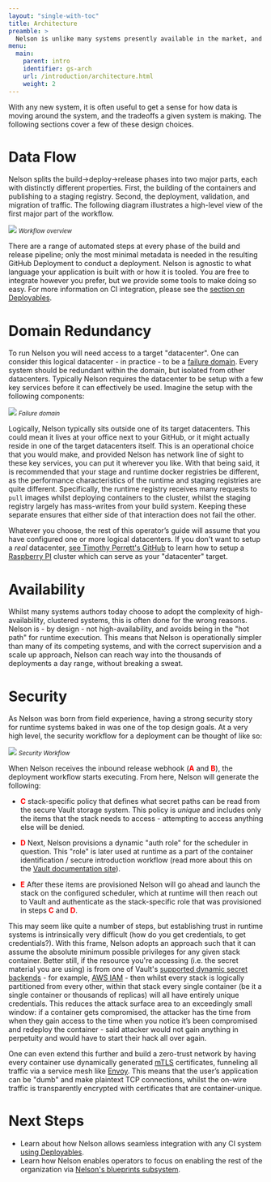 ```yaml
---
layout: "single-with-toc"
title: Architecture
preamble: >
  Nelson is unlike many systems presently available in the market, and its architecture is discretely composable, and indeed, composability is an explicit design goal of the Nelson team. In practice this means that - unlike other monolithic systems - Nelson lets you bring your own CI, bring your own scheduler, bring your own credential management and so on.
menu:
  main:
    parent: intro
    identifier: gs-arch
    url: /introduction/architecture.html
    weight: 2
---
```


With any new system, it is often useful to get a sense for how data is moving around the system, and the tradeoffs a given system is making. The following sections cover a few of these design choices.

# Data Flow

Nelson splits the build->deploy->release phases into two major parts, each with distinctly different properties. First, the building of the containers and publishing to a staging registry. Second, the deployment, validation, and migration of traffic. The following diagram illustrates a high-level view of the first major part of the workflow.

<div class="clearing">
  <img src="/img/high-level-workflow.png" />
  <small><em>Workflow overview</em></small>
</div>

There are a range of automated steps at every phase of the build and release pipeline; only the most minimal metadata is needed in the resulting GitHub Deployment to conduct a deployment. Nelson is agnostic to what language your application is built with or how it is tooled. You are free to integrate however you prefer, but we provide some tools to make doing so easy. For more information on CI integration, please see the [section on Deployables](/getting-started/deployables.html).

# Domain Redundancy

To run Nelson you will need access to a target "datacenter". One can consider this logical datacenter - in practice - to be a [failure domain](https://en.wikipedia.org/wiki/Failure_domain). Every system should be redundant within the domain, but isolated from other datacenters. Typically Nelson requires the datacenter to be setup with a few key services before it can effectively be used. Imagine the setup with the following components:

<div class="clearing">
  <img src="/img/atomic-datacenter.png" />
  <small><em>Failure domain</em></small>
</div>

Logically, Nelson typically sits outside one of its target datacenters. This could mean it lives at your office next to your GitHub, or it might actually reside in one of the target datacenters itself. This is an operational choice that you would make, and provided Nelson has network line of sight to these key services, you can put it wherever you like. With that being said, it is recommended that your stage and runtime docker registries be different, as the performance characteristics of the runtime and staging registries are quite different. Specifically, the runtime registry receives many requests to `pull` images whilst deploying containers to the cluster, whilst the staging registry largely has mass-writes from your build system. Keeping these separate ensures that either side of that interaction does not fail the other.

Whatever you choose, the rest of this operator’s guide will assume that you have configured one or more logical datacenters. If you don't want to setup a *real* datacenter, [see Timothy Perrett's GitHub](https://github.com/timperrett/hashpi) to learn how to setup a [Raspberry PI](https://www.raspberrypi.org/) cluster which can serve as your "datacenter" target.

# Availability

Whilst many systems authors today choose to adopt the complexity of high-availability, clustered systems, this is often done for the wrong reasons. Nelson is - by design - not high-availability, and avoids being in the "hot path" for runtime execution. This means that Nelson is operationally simpler than many of its competing systems, and with the correct supervision and a scale up approach, Nelson can reach way into the thousands of deployments a day range, without breaking a sweat.

# Security

As Nelson was born from field experience, having a strong security story for runtime systems baked in was one of the top design goals. At a very high level, the security workflow for a deployment can be thought of like so:

<div class="clearing">
  <img src="/img/security-workflow.png" />
  <small><em>Security Workflow</em></small>
</div>

When Nelson receives the inbound release webhook (<span style="color: red; font-weight: bold">A</span> and <span style="color: red; font-weight: bold">B</span>), the deployment workflow starts executing. From here, Nelson will generate the following:

* <span style="color: red; font-weight: bold">C</span> stack-specific policy that defines what secret paths can be read from the secure Vault storage system. This policy is *unique* and includes only the items that the stack needs to access - attempting to access anything else will be denied.

* <span style="color: red; font-weight: bold">D</span> Next, Nelson provisions a dynamic "auth role" for the scheduler in question. This "role" is later used at runtime as a part of the container identification / secure introduction workflow (read more about this on the [Vault documentation site](https://www.vaultproject.io/docs/concepts/auth.html)).

* <span style="color: red; font-weight: bold">E</span> After these items are provisioned Nelson will go ahead and launch the stack on the configured scheduler, which at runtime will then reach out to Vault and authenticate as the stack-specific role that was provisioned in steps <span style="color: red; font-weight: bold">C</span> and <span style="color: red; font-weight: bold">D</span>.

This may seem like quite a number of steps, but establishing trust in runtime systems is intrinsically very difficult (how do you get credentials, to get credentials?). With this frame, Nelson adopts an approach such that it can assume the absolute minimum possible privileges for any given stack container. Better still, if the resource you're accessing (i.e. the secret material you are using) is from one of Vault's [supported dynamic secret backends](https://www.vaultproject.io/intro/getting-started/dynamic-secrets.html) - for example, [AWS IAM](https://aws.amazon.com/iam/) - then whilst every stack is logically partitioned from every other, within that stack every single container (be it a single container or thousands of replicas) will all have entirely unique credentials. This reduces the attack surface area to an exceedingly small window: if a container gets compromised, the attacker has the time from when they gain access to the time when you notice it’s been compromised and redeploy the container - said attacker would not gain anything in perpetuity and would have to start their hack all over again.

One can even extend this further and build a zero-trust network by having every container use dynamically generated [mTLS](https://en.wikipedia.org/wiki/Mutual_authentication) certificates, funneling all traffic via a service mesh like [Envoy](https://www.envoyproxy.io/). This means that the user’s application can be "dumb" and make plaintext TCP connections, whilst the on-wire traffic is transparently encrypted with certificates that are container-unique.

# Next Steps

* Learn about how Nelson allows seamless integration with any CI system [using Deployables](/getting-started/deployables.html).
* Learn how Nelson enables operators to focus on enabling the rest of the organization via [Nelson's blueprints subsystem](/getting-started/blueprints.html).